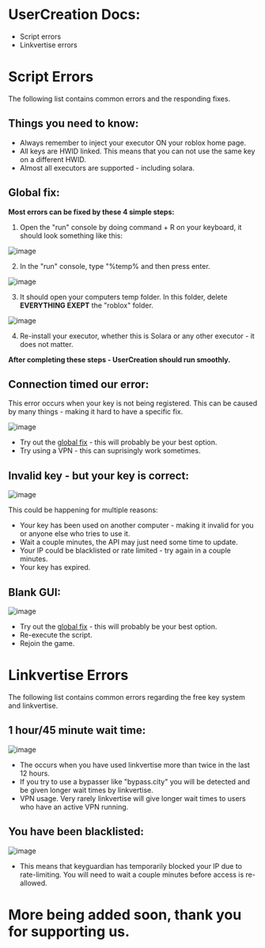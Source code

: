 # UserCreation Docs:
- Script errors
- Linkvertise errors

# Script Errors
The following list contains common errors and the responding fixes.

## Things you need to know:
- Always remember to inject your executor ON your roblox home page.
- All keys are HWID linked. This means that you can not use the same key on a different HWID.
- Almost all executors are supported - including solara.

## Global fix:
**Most errors can be fixed by these 4 simple steps:**
1. Open the "run" console by doing command + R on your keyboard, it should look something like this:

![image](https://github.com/user-attachments/assets/016eaf0c-e1fa-4210-9552-81c457f2e86f)

2. In the "run" console, type "%temp% and then press enter.

![image](https://github.com/user-attachments/assets/509dc7de-3426-49cc-8f0d-ffaded5c379c)

3. It should open your computers temp folder. In this folder, delete **EVERYTHING EXEPT** the "roblox" folder.

![image](https://github.com/user-attachments/assets/fd9e7511-4766-478c-a838-8944082b3d25)

4. Re-install your executor, whether this is Solara or any other executor - it does not matter.

**After completing these steps - UserCreation should run smoothly.**

## Connection timed our error:
This error occurs when your key is not being registered. This can be caused by many things - making it hard to have a specific fix.

![image](https://github.com/user-attachments/assets/2c580bac-c1ad-4eeb-8a98-6bc1c7b4a77b)

- Try out the [global fix](https://github.com/1price/usercreation/main/docs.md##global-fix) - this will probably be your best option.
- Try using a VPN - this can suprisingly work sometimes.

## Invalid key - but your key is correct:

![image](https://github.com/user-attachments/assets/c726a90e-f6c1-49d9-aa3e-2c243a4c5c6a)

This could be happening for multiple reasons:
- Your key has been used on another computer - making it invalid for you or anyone else who tries to use it.
- Wait a couple minutes, the API may just need some time to update.
- Your IP could be blacklisted or rate limited - try again in a couple minutes.
- Your key has expired.

## Blank GUI:

![image](https://github.com/user-attachments/assets/184f457e-d9af-45a1-b897-385ce0583336)

- Try out the [global fix](https://github.com/1price/usercreation/main/docs.md##global-fix) - this will probably be your best option.
- Re-execute the script.
- Rejoin the game.

# Linkvertise Errors
The following list contains common errors regarding the free key system and linkvertise.

## 1 hour/45 minute wait time:

![image](https://github.com/user-attachments/assets/b2772b41-d9aa-46e1-a47d-3537826c8fdd)

- The occurs when you have used linkvertise more than twice in the last 12 hours.
- If you try to use a bypasser like "bypass.city" you will be detected and be given longer wait times by linkvertise.
- VPN usage. Very rarely linkvertise will give longer wait times to users who have an active VPN running.

## You have been blacklisted:

![image](https://github.com/user-attachments/assets/16f28509-9584-4dd9-a670-2c52d7befcdc)

- This means that keyguardian has temporarily blocked your IP due to rate-limiting. You will need to wait a couple minutes before access is re-allowed.

# More being added soon, thank you for supporting us.
